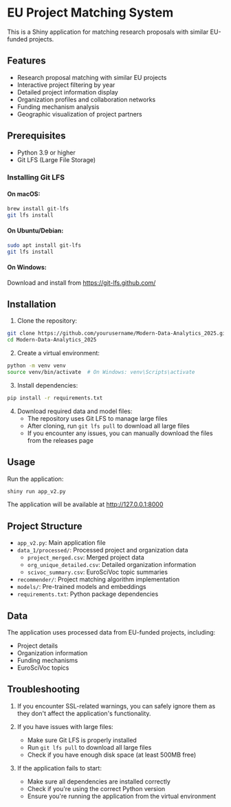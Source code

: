 # EU Project Matching System

This is a Shiny application for matching research proposals with similar EU-funded projects.

## Features

- Research proposal matching with similar EU projects
- Interactive project filtering by year
- Detailed project information display
- Organization profiles and collaboration networks
- Funding mechanism analysis
- Geographic visualization of project partners

## Prerequisites

- Python 3.9 or higher
- Git LFS (Large File Storage)

### Installing Git LFS

#### On macOS:
```bash
brew install git-lfs
git lfs install
```

#### On Ubuntu/Debian:
```bash
sudo apt install git-lfs
git lfs install
```

#### On Windows:
Download and install from https://git-lfs.github.com/

## Installation

1. Clone the repository:
```bash
git clone https://github.com/yourusername/Modern-Data-Analytics_2025.git
cd Modern-Data-Analytics_2025
```

2. Create a virtual environment:
```bash
python -m venv venv
source venv/bin/activate  # On Windows: venv\Scripts\activate
```

3. Install dependencies:
```bash
pip install -r requirements.txt
```

4. Download required data and model files:
   - The repository uses Git LFS to manage large files
   - After cloning, run `git lfs pull` to download all large files
   - If you encounter any issues, you can manually download the files from the releases page

## Usage

Run the application:
```bash
shiny run app_v2.py
```

The application will be available at http://127.0.0.1:8000

## Project Structure

- `app_v2.py`: Main application file
- `data_1/processed/`: Processed project and organization data
  - `project_merged.csv`: Merged project data
  - `org_unique_detailed.csv`: Detailed organization information
  - `scivoc_summary.csv`: EuroSciVoc topic summaries
- `recommender/`: Project matching algorithm implementation
- `models/`: Pre-trained models and embeddings
- `requirements.txt`: Python package dependencies

## Data

The application uses processed data from EU-funded projects, including:
- Project details
- Organization information
- Funding mechanisms
- EuroSciVoc topics

## Troubleshooting

1. If you encounter SSL-related warnings, you can safely ignore them as they don't affect the application's functionality.

2. If you have issues with large files:
   - Make sure Git LFS is properly installed
   - Run `git lfs pull` to download all large files
   - Check if you have enough disk space (at least 500MB free)

3. If the application fails to start:
   - Make sure all dependencies are installed correctly
   - Check if you're using the correct Python version
   - Ensure you're running the application from the virtual environment 